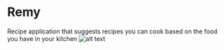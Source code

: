 # Remy
Recipe application that suggests recipes you can cook based on the food you have in your kitchen
![alt text](https://www.figma.com/file/a7zkavxR5fVoUSzfrgIGvx/GovApp?node-id=123%3A0)
